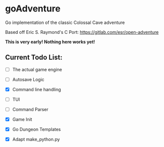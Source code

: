 # goAdventure
Go implementation of the classic Colossal Cave adventure

Based off Eric S. Raymond's C Port: https://gitlab.com/esr/open-adventure

**This is very early! Nothing here works yet!**

## Current Todo List:

- [ ] The actual game engine
- [ ] Autosave Logic
- [X] Command line handling
- [ ] TUI
- [ ] Command Parser
- [x] Game Init
- [x] Go Dungeon Templates
- [x] Adapt make_python.py


